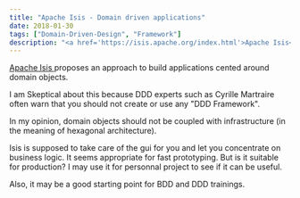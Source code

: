 ```yaml
---
title: "Apache Isis - Domain driven applications"
date: 2018-01-30
tags: ["Domain-Driven-Design", "Framework"]
description: "<a href='https://isis.apache.org/index.html'>Apache Isis</a> proposes an approach to build applications centered around domain objects."
---
```


[Apache Isis ](https://isis.apache.org/index.html) proposes an approach to build applications cented around domain objects. 

I am Skeptical about this because DDD experts such as Cyrille Martraire often warn that you should not create or use any "DDD Framework".

In my opinion, domain objects should not be coupled with infrastructure (in the meaning of hexagonal architecture).

Isis is supposed to take care of the gui for you and let you concentrate on business logic. It seems appropriate for fast prototyping. But is it suitable for production? I may use it for personnal project to see if it can be useful.

Also, it may be a good starting point for BDD and DDD trainings.
